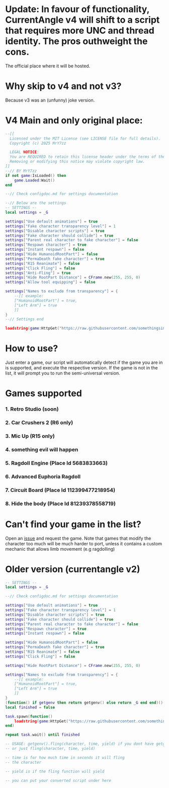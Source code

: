 # Update: In favour of functionality, CurrentAngle v4 will shift to a script that requires more UNC and thread identity. The pros outhweight the cons.

The official place where it will be hosted.

# Why skip to v4 and not v3?
Because v3 was an (unfunny) joke version.

# V4 Main and only original place:
```lua
--[[
  Licensed under the MIT License (see LICENSE file for full details).
  Copyright (c) 2025 MrY7zz

  LEGAL NOTICE:
  You are REQUIRED to retain this license header under the terms of the MIT License.
  Removing or modifying this notice may violate copyright law.
]]
--// BY MrY7zz
if not game:IsLoaded() then
	game.Loaded:Wait()
end

--// Check configdoc.md for settings documentation

--// Below are the settings
-- SETTINGS --
local settings = _G

settings["Use default animations"] = true
settings["Fake character transparency level"] = 1
settings["Disable character scripts"] = true
settings["Fake character should collide"] = true
settings["Parent real character to fake character"] = false
settings["Respawn character"] = true
settings["Instant respawn"] = false
settings["Hide HumanoidRootPart"] = false
settings["PermaDeath fake character"] = true
settings["R15 Reanimate"] = false
settings["Click Fling"] = false
settings["Anti-Fling"] = true
settings["Hide RootPart Distance"] = CFrame.new(255, 255, 0)
settings["Allow tool equipping"] = false

settings["Names to exclude from transparency"] = {
    --[[ example:
    ["HumanoidRootPart"] = true,
    ["Left Arm"] = true
    ]]
}
--// Settings end

loadstring(game:HttpGet("https://raw.githubusercontent.com/somethingsimade/CurrentAngleV4/refs/heads/main/v4.lua"))()
```

# How to use?
Just enter a game, our script will automatically detect if the game you are in is supported, and execute the respective version. If the game is not in the list, it will prompt you to run the semi-universal version.

# Games supported
### 1. Retro Studio (soon)
### 2. Car Crushers 2 (R6 only)
### 3. Mic Up (R15 only)
### 4. something evil will happen
### 5. Ragdoll Engine (Place Id 5683833663)
### 6. Advanced Euphoria Ragdoll
### 7. Circuit Board (Place Id 112399477218954)
### 8. Hide the body (Place Id 81239378558719)

# Can't find your game in the list?
Open an [issue](https://github.com/somethingsimade/CurrentAngleV4/issues) and request the game. Note that games that modify the character too much will be much harder to port, unless it contains a custom mechanic that allows limb movement (e.g ragdolling)

# Older version (currentangle v2)
```lua
-- SETTINGS --
local settings = _G

--// Check configdoc.md for settings documentation

settings["Use default animations"] = true
settings["Fake character transparency level"] = 1
settings["Disable character scripts"] = true
settings["Fake character should collide"] = true
settings["Parent real character to fake character"] = false
settings["Respawn character"] = true
settings["Instant respawn"] = false

settings["Hide HumanoidRootPart"] = false
settings["PermaDeath fake character"] = true
settings["R15 Reanimate"] = false
settings["Click Fling"] = false

settings["Hide RootPart Distance"] = CFrame.new(255, 255, 0)

settings["Names to exclude from transparency"] = {
    --[[ example:
    ["HumanoidRootPart"] = true,
    ["Left Arm"] = true
    ]]
}
(function() if getgenv then return getgenv() else return _G end end)().fling = nil
local finished = false

task.spawn(function()
    loadstring(game:HttpGet("https://raw.githubusercontent.com/somethingsimade/CurrentAngleV4/refs/heads/main/currentanglev2.5.lua"))()
end)

repeat task.wait() until finished

-- USAGE: getgenv().fling(character, time, yield) if you dont have getgenv: _G.fling(character, time, yield)
-- or just fling(character, time, yield)

-- time is for how much time in seconds it will fling
-- the character

-- yield is if the fling function will yield

-- you can put your converted script under here
```
